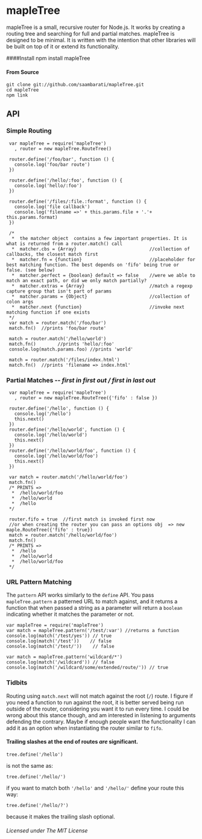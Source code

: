 
mapleTree
=========

mapleTree is a small, recursive router for Node.js. It works by creating a routing tree and searching for full and partial matches.
mapleTree is designed to be minimal. It is written with the intention that other libraries will be built on top of it or extend its functionality.

####Install
    npm install mapleTree
#### From Source
    git clone git://github.com/saambarati/mapleTree.git
    cd mapleTree
    npm link

API
---

### Simple Routing
     var mapleTree = require('mapleTree')
       , router = new mapleTree.RouteTree()

     router.define('/foo/bar', function () {
       console.log('foo/bar route')
     })

     router.define('/hello/:foo', function () {
       console.log('hello/:foo')
     })

     router.define('/files/:file.:format', function () {
       console.log('file callback')
       console.log('filename =>' + this.params.file + '.'+ this.params.format)
     })

     /*
      *  the matcher object  contains a few important properties. It is what is returned from a router.match() call
      *  matcher.cbs = {Array}                           //collection of callbacks, the closest match first
      *  matcher.fn = {function}                         //placeholder for best matching function. The best depends on 'fifo' being true or false. (see below)
      *  matcher.perfect = {boolean} default => false    //were we able to match an exact path, or did we only match partially?
      *  matcher.extras = {Array}                        //match a regexp capture group that isn't part of params
      *  matcher.params = {Object}                       //collection of colon args
      *  matcher.next {function}                         //invoke next matching function if one exists
     */
     var match = router.match('/foo/bar')
     match.fn()  //prints 'foo/bar route'

     match = router.match('/hello/world')
     match.fn()        //prints 'hello/:foo'
     console.log(match.params.foo) //prints 'world'

     match = router.match('/files/index.html')
     match.fn()  //prints 'filename => index.html'


### Partial Matches -- *first in first out / first in last out*
     var mapleTree = require('mapleTree')
       , router = new mapleTree.RouteTree({'fifo' : false })

     router.define('/hello', function () {
       console.log('/hello')
       this.next()
     })
     router.define('/hello/world', function () {
       console.log('/hello/world')
       this.next()
     })
     router.define('/hello/world/foo', function () {
       console.log('/hello/world/foo')
       this.next()
     })

     var match = router.match('/hello/world/foo')
     match.fn()
     /* PRINTS =>
      *  /hello/world/foo
      *  /hello/world
      *  /hello
     */

     router.fifo = true  //first match is invoked first now
     //or when creating the router you can pass an options obj  => new maple.RouteTree({'fifo' : true})
     match = router.match('/hello/world/foo')
     match.fn()
     /* PRINTS =>
      *  /hello
      *  /hello/world
      *  /hello/world/foo
     */




### URL Pattern Matching
The  `pattern` API works similarly to the `define` API. You pass `mapleTree.pattern` a patterned URL to match against, and it returns a function that when passed a string as a parameter
will return a `boolean` indicating whether it matches the parameter or not.

    var mapleTree = require('mapleTree')
    var match = mapleTree.pattern('/test/:var') //returns a function
    console.log(match('/test/yes')) // true
    console.log(match('/test'))    // false
    console.log(match('/test/'))    // false

    var match = mapleTree.pattern('wildcard/*')
    console.log(match('/wildcard')) // false
    console.log(match('/wildcard/some/extended/route/')) // true


### Tidbits

Routing using `match.next` will not match against the root (`/`) route. I figure if you need a function to run against
the root, it is better served being run outside of the router, considering you want it to run every time.
I could be wrong about this stance though, and am interested in listening to arguments defending the contrary.
Maybe if enough people want the functionality I can add it as an option when instantiating the router similar to `fifo`.

#### Trailing slashes at the end of routes *are* significant.

    tree.define('/hello')

is not the same as:

    tree.define('/hello/')

if you want to match both `'/hello'` and `'/hello/'`
define your route this way:

    tree.define('/hello/?')

because it makes the trailing slash optional.

###### Licensed under The MIT License
